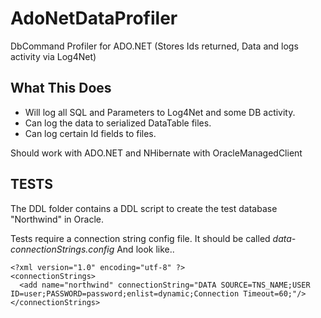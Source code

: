 # AdoNetDataProfiler
DbCommand Profiler for ADO.NET (Stores Ids returned, Data and logs activity via Log4Net)

## What This Does
* Will log all SQL and Parameters to Log4Net and some DB activity.
* Can log the data to serialized DataTable files.
* Can log certain Id fields to files.

Should work with ADO.NET and NHibernate with OracleManagedClient

## TESTS
The DDL folder contains a DDL script to create the test database "Northwind" in Oracle.

Tests require a connection string config file.  It should be called _data-connectionStrings.config_
And look like..

```
<?xml version="1.0" encoding="utf-8" ?>
<connectionStrings>
  <add name="northwind" connectionString="DATA SOURCE=TNS_NAME;USER ID=user;PASSWORD=password;enlist=dynamic;Connection Timeout=60;"/>
</connectionStrings>
```

